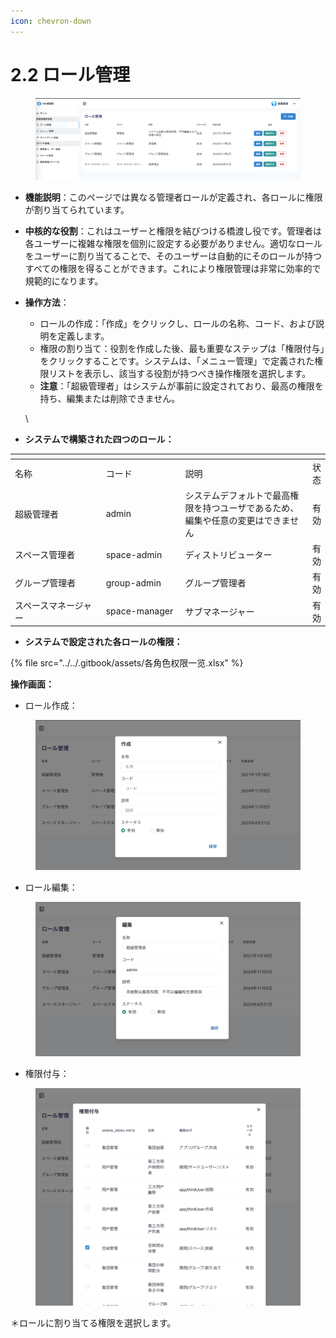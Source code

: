 ```yaml
---
icon: chevron-down
---
```


# 2.2 ロール管理

<figure><img src="../../.gitbook/assets/image (2) (1) (1) (1) (1).png" alt=""><figcaption></figcaption></figure>



* **機能説明**：このページでは異なる管理者ロールが定義され、各ロールに権限が割り当てられています。



* **中核的な役割**：これはユーザーと権限を結びつける橋渡し役です。管理者は各ユーザーに複雑な権限を個別に設定する必要がありません。適切なロールをユーザーに割り当てることで、そのユーザーは自動的にそのロールが持つすべての権限を得ることができます。これにより権限管理は非常に効率的で規範的になります。



*   **操作方法**：

    * ロールの作成：「作成」をクリックし、ロールの名称、コード、および説明を定義します。
    * 権限の割り当て：役割を作成した後、最も重要なステップは「権限付与」をクリックすることです。システムは、「メニュー管理」で定義された権限リストを表示し、該当する役割が持つべき操作権限を選択します。
    * **注意**：「超級管理者」はシステムが事前に設定されており、最高の権限を持ち、編集または削除できません。

    \

* **システムで構築された四つのロール：**

<table data-header-hidden><thead><tr><th width="218.53411865234375"></th><th width="153.251953125"></th><th width="308.5220947265625"></th><th></th></tr></thead><tbody><tr><td>名称</td><td>コード</td><td>説明</td><td>状态</td></tr><tr><td>超級管理者</td><td>admin</td><td>システムデフォルトで最高権限を持つユーザであるため、編集や任意の変更はできません</td><td>有効</td></tr><tr><td>スペース管理者</td><td>space-admin</td><td>ディストリビューター</td><td>有効</td></tr><tr><td>グループ管理者</td><td>group-admin</td><td>グループ管理者</td><td>有効</td></tr><tr><td>スペースマネージャー</td><td>space-manager</td><td>サブマネージャー</td><td>有効</td></tr></tbody></table>



* **システムで設定された各ロールの権限：**

{% file src="../../.gitbook/assets/各角色权限一览.xlsx" %}



**操作画面：**

* ロール作成：

<div align="left"><figure><img src="../../.gitbook/assets/image (3) (1) (1) (1) (1).png" alt="" width="563"><figcaption></figcaption></figure></div>

* ロール編集：

<div align="left"><figure><img src="../../.gitbook/assets/image (4) (1) (1) (1).png" alt="" width="563"><figcaption></figcaption></figure></div>

* 権限付与：

<div align="left"><figure><img src="../../.gitbook/assets/image (5) (1) (1) (1).png" alt="" width="563"><figcaption></figcaption></figure></div>

＊ロールに割り当てる権限を選択します。
